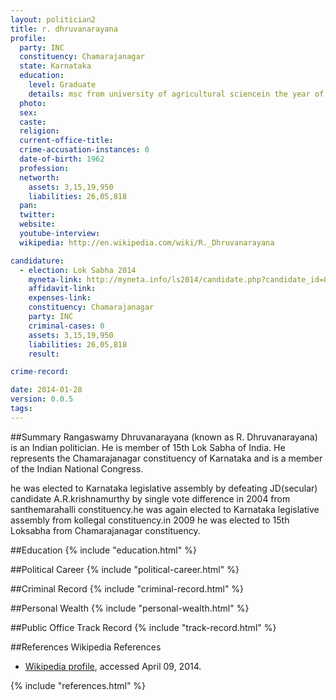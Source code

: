 ```yaml
---
layout: politician2
title: r. dhruvanarayana
profile: 
  party: INC
  constituency: Chamarajanagar
  state: Karnataka
  education: 
    level: Graduate
    details: msc from university of agricultural sciencein the year of 1986 87
  photo: 
  sex: 
  caste: 
  religion: 
  current-office-title: 
  crime-accusation-instances: 0
  date-of-birth: 1962
  profession: 
  networth: 
    assets: 3,15,19,950
    liabilities: 26,05,818
  pan: 
  twitter: 
  website: 
  youtube-interview: 
  wikipedia: http://en.wikipedia.com/wiki/R._Dhruvanarayana

candidature: 
  - election: Lok Sabha 2014
    myneta-link: http://myneta.info/ls2014/candidate.php?candidate_id=863
    affidavit-link: 
    expenses-link: 
    constituency: Chamarajanagar 
    party: INC
    criminal-cases: 0
    assets: 3,15,19,950
    liabilities: 26,05,818
    result:  

crime-record: 

date: 2014-01-28
version: 0.0.5
tags: 
---
```

##Summary
Rangaswamy Dhruvanarayana (known as R. Dhruvanarayana) is an Indian politician. He is member of 15th Lok Sabha of India. He represents the Chamarajanagar constituency of Karnataka and is a member of the Indian National Congress.

he was elected to Karnataka legislative assembly by defeating JD(secular) candidate A.R.krishnamurthy by single vote difference in 2004 from santhemarahalli constituency.he was again elected to Karnataka legislative assembly from kollegal constituency.in 2009 he was elected to 15th Loksabha from Chamarajanagar constituency.


##Education
{% include "education.html" %}


##Political Career
{% include "political-career.html" %}


##Criminal Record
{% include "criminal-record.html" %}


##Personal Wealth
{% include "personal-wealth.html" %}


##Public Office Track Record
{% include "track-record.html" %}


##References
Wikipedia References
- [Wikipedia profile]({{page.profile.wikipedia}}), accessed April 09, 2014.



{% include "references.html" %}